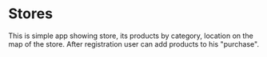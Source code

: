 # Stores
This is simple app showing store, its products by category, location on the map of the store. After registration user can add products to his "purchase".
